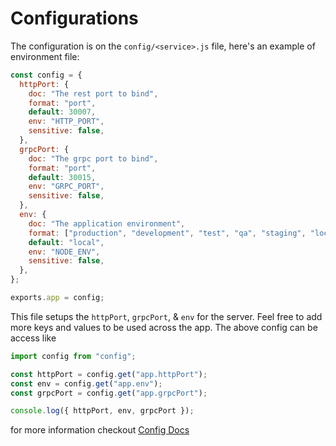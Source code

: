 # Configurations

The configuration is on the `config/<service>.js` file, here's an example of environment file:

```javascript
const config = {
  httpPort: {
    doc: "The rest port to bind",
    format: "port",
    default: 30007,
    env: "HTTP_PORT",
    sensitive: false,
  },
  grpcPort: {
    doc: "The grpc port to bind",
    format: "port",
    default: 30015,
    env: "GRPC_PORT",
    sensitive: false,
  },
  env: {
    doc: "The application environment",
    format: ["production", "development", "test", "qa", "staging", "local"],
    default: "local",
    env: "NODE_ENV",
    sensitive: false,
  },
};

exports.app = config;
```

This file setups the `httpPort`, `grpcPort`, & `env` for the server. Feel free to add more keys and values to be used across the app. The above config can be access like

```javascript
import config from "config";

const httpPort = config.get("app.httpPort");
const env = config.get("app.env");
const grpcPort = config.get("app.grpcPort");

console.log({ httpPort, env, grpcPort });
```

for more information checkout [Config Docs](https://github.com/mozilla/node-convict)
